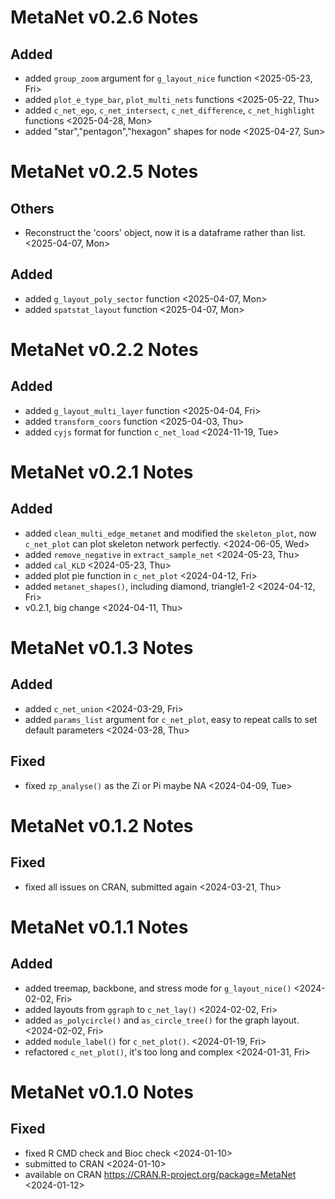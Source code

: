 # MetaNet v0.2.6 Notes

## Added

- added `group_zoom` argument for `g_layout_nice` function <2025-05-23, Fri>
- added `plot_e_type_bar`, `plot_multi_nets` functions <2025-05-22, Thu>
- added `c_net_ego`, `c_net_intersect`, `c_net_difference`, `c_net_highlight` functions <2025-04-28, Mon>
- added "star","pentagon","hexagon" shapes for node <2025-04-27, Sun>

# MetaNet v0.2.5 Notes

## Others

- Reconstruct the 'coors' object, now it is a dataframe rather than list. <2025-04-07, Mon>

## Added

- added `g_layout_poly_sector` function <2025-04-07, Mon>
- added `spatstat_layout` function <2025-04-07, Mon>

# MetaNet v0.2.2 Notes

## Added

- added `g_layout_multi_layer` function <2025-04-04, Fri>
- added `transform_coors` function <2025-04-03, Thu>
- added `cyjs` format for function `c_net_load` <2024-11-19, Tue>

# MetaNet v0.2.1 Notes

## Added

- added `clean_multi_edge_metanet` and modified the `skeleton_plot`, now `c_net_plot` can plot skeleton network perfectly. <2024-06-05, Wed>
- added `remove_negative` in `extract_sample_net` <2024-05-23, Thu>
- added `cal_KLD` <2024-05-23, Thu>
- added plot pie function in `c_net_plot` <2024-04-12, Fri>
- added `metanet_shapes()`, including diamond, triangle1-2 <2024-04-12, Fri>
- v0.2.1, big change <2024-04-11, Thu>

# MetaNet v0.1.3 Notes

## Added

- added `c_net_union` <2024-03-29, Fri>
- added `params_list` argument for `c_net_plot`, easy to repeat calls to set default parameters <2024-03-28, Thu>

## Fixed

- fixed `zp_analyse()` as the Zi or Pi maybe NA <2024-04-09, Tue>

# MetaNet v0.1.2 Notes

## Fixed

- fixed all issues on CRAN, submitted again <2024-03-21, Thu>

# MetaNet v0.1.1 Notes

## Added

- added treemap, backbone, and stress mode for `g_layout_nice()` <2024-02-02, Fri>
- added layouts from `ggraph` to `c_net_lay()` <2024-02-02, Fri>
- added `as_polycircle()` and `as_circle_tree()` for the graph layout. <2024-02-02, Fri>
- added `module_label()` for `c_net_plot()`. <2024-01-19, Fri>
- refactored `c_net_plot()`, it's too long and complex <2024-01-31, Fri>

# MetaNet v0.1.0 Notes

## Fixed

- fixed R CMD check and Bioc check <2024-01-10>
- submitted to CRAN <2024-01-10>
- available on CRAN <https://CRAN.R-project.org/package=MetaNet> <2024-01-12>

